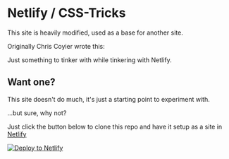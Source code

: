 # Netlify / CSS-Tricks
This site is heavily modified, used as a base for another site.

Originally Chris Coyier wrote this:  

Just something to tinker with while tinkering with Netlify.


## Want one?

This site doesn't do much, it's just a starting point to experiment with.

...but sure, why not?

Just click the button below to clone this repo and have it setup as a site in [Netlify](https://www.netlify.com)

<!-- Markdown snippet -->
[![Deploy to Netlify](https://www.netlify.com/img/deploy/button.svg)](https://app.netlify.com/start/deploy?repository=https://github.com/philhawksworth/netlify-csstricks)

